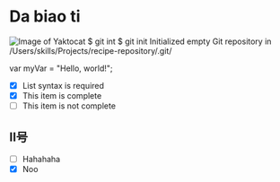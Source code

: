 # Da biao ti
![Image of Yaktocat](https://octodex.github.com/images/yaktocat.png)
$ git int
$ git init
Initialized empty Git repository in /Users/skills/Projects/recipe-repository/.git/

var myVar = "Hello, world!";


- [x] List syntax is required
- [x] This item is complete
- [ ] This item is not complete
## II号
- [ ] Hahahaha
- [x] Noo
